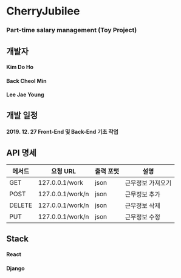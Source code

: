 # CherryJubilee

### Part-time salary management (Toy Project)


## 개발자
####  Kim Do Ho
####  Back Cheol Min
####  Lee Jae Young


## 개발 일정

#### 2019. 12. 27 Front-End 및 Back-End 기초 작업

## API 명세

|메서드|요청 URL|출력 포맷|설명|
|------|---|---|---|
|GET|127.0.0.1/work|json|근무정보 가져오기|
|POST|127.0.0.1/work/n|json|근무정보 추가|
|DELETE|127.0.0.1/work/n|json|근무정보 삭제|
|PUT|127.0.0.1/work/n|json|근무정보 수정|

## Stack
#### React
#### Django
